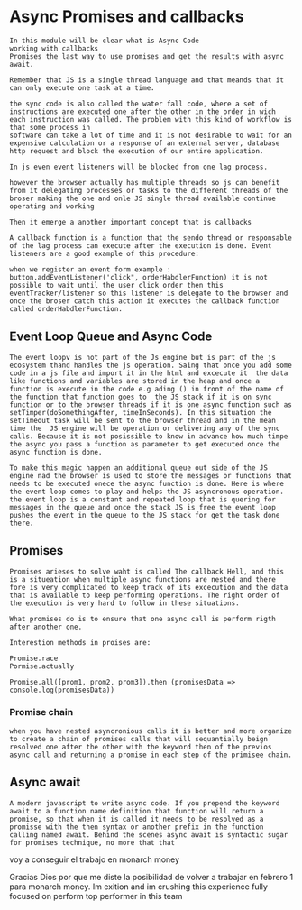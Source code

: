 # Async Promises and callbacks

    In this module will be clear what is Async Code
    working with callbacks
    Promises the last way to use promises and get the results with async await.

    Remember that JS is a single thread language and that meands that it can only execute one task at a time.

    the sync code is also called the water fall code, where a set of instructions are executed one after the other in the order in wich each instruction was called. The problem with this kind of workflow is that some process in
    software can take a lot of time and it is not desirable to wait for an expensive calculation or a response of an external server, database http request and block the execution of our entire application.

    In js even event listeners will be blocked from one lag process.

    however the browser actually has multiple threads so js can benefit from it delegating processes or tasks to the different threads of the broser making the one and onle JS single thread available continue operating and working

    Then it emerge a another important concept that is callbacks

    A callback function is a function that the sendo thread or responsable of the lag process can execute after the execution is done. Event listeners are a good example of this procedure:

    when we register an event form example : button.addEventListener('click", orderHabdlerFunction) it is not possible to wait until the user click order then this eventTracker/listener so this listener is delegate to the browser and once the broser catch this action it executes the callback function called orderHabdlerFunction.

## Event Loop Queue and Async Code

    The event loopv is not part of the Js engine but is part of the js ecosystem thand handles the js operation. Saing that once you add some code in a js file and import it in the html and excecute it  the data like functions and variables are stored in the heap and once a function is execute in the code e.g ading () in front of the name of the function that function goes to  the JS stack if it is on sync function or to the browser threads if it is one async function such as setTimper(doSomethingAfter, timeInSeconds). In this situation the setTimeout task will be sent to the browser thread and in the mean time the  JS engine will be operation or delivering any of the sync calls. Because it is not posissible to know in advance how much timpe the async you pass a function as parameter to get executed once the async function is done.

    To make this magic happen an additional queue out side of the JS engine nad the browser is used to store the messages or functions that needs to be executed onece the async function is done. Here is where the event loop comes to play and helps the JS asyncronous operation. the event loop is a constant and repeated loop that is quering for messages in the queue and once the stack JS is free the event loop pushes the event in the queue to the JS stack for get the task done there.

## Promises

    Promises arieses to solve waht is called The callback Hell, and this is a situeation when multiple async functions are nested and there fore is very complicated to keep track of its excecution and the data that is available to keep performing operations. The right order of the execution is very hard to follow in these situations.

    What promises do is to ensure that one async call is perform rigth after another one.

    Interestion methods in proises are:

    Promise.race
    Pormise.actually

    Promise.all([prom1, prom2, prom3]).then (promisesData => console.log(promisesData))

### Promise chain

    when you have nested asyncronious calls it is better and more organize to create a chain of promises calls that will sequantially beign resolved one after the other with the keyword then of the previos async call and returning a promise in each step of the primisee chain.


## Async await

    A modern javascript to write async code. If you prepend the keyword await to a function name definition that function will return a promise, so that when it is called it needs to be resolved as a promisse with the then syntax or another prefix in the function calling named await. Behind the scenes async await is syntactic sugar for promises technique, no more that that

voy a conseguir el trabajo en monarch money

Gracias Dios por que me diste la posibilidad de volver a trabajar en febrero 1 para monarch money. Im exition and im crushing this experience fully focused on perform top performer in this team
